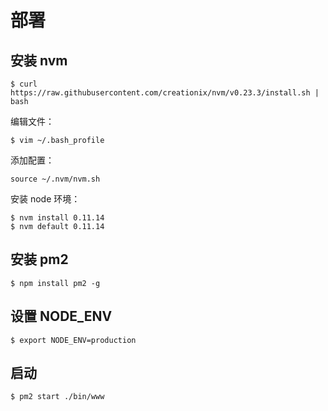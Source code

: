 # 部署

## 安装 nvm

```
$ curl https://raw.githubusercontent.com/creationix/nvm/v0.23.3/install.sh | bash
```

编辑文件：

```
$ vim ~/.bash_profile
```

添加配置：

```
source ~/.nvm/nvm.sh
```

安装 node 环境：

```
$ nvm install 0.11.14
$ nvm default 0.11.14
```

## 安装 pm2

```
$ npm install pm2 -g
```

## 设置 NODE_ENV

```
$ export NODE_ENV=production
```

## 启动

```
$ pm2 start ./bin/www
```